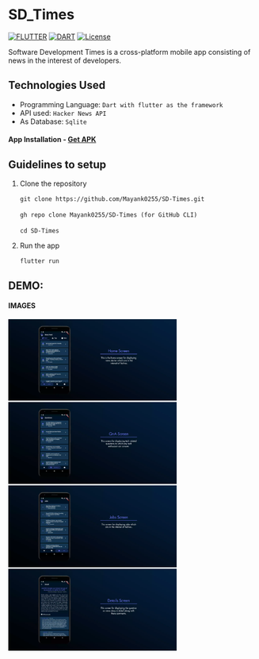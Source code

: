 # SD_Times

[![FLUTTER](https://img.shields.io/static/v1?label=flutter&message=1.22.1&color=blue)](https://shields.io/)
[![DART](https://img.shields.io/static/v1?label=dart&message=2.11.0&color=success)](https://shields.io/)
[![License](https://img.shields.io/badge/license-MIT-black.svg)](https://shields.io/)

Software Development Times is a cross-platform mobile app consisting of news in the interest of developers.

## Technologies Used

* Programming Language: `Dart with flutter as the framework`
* API used: `Hacker News API`
* As Database: `Sqlite`

#### App Installation - [Get APK](https://drive.google.com/file/d/1wBy__RFOkYltBjbF5IUgNRTMRMpAiYKv/view?usp=sharing)

## Guidelines to setup
1. Clone the repository
    ```
    git clone https://github.com/Mayank0255/SD-Times.git
    
    gh repo clone Mayank0255/SD-Times (for GitHub CLI)
    
    cd SD-Times
    ```
2. Run the app
    ```
    flutter run
    ```

## DEMO:
  
#### IMAGES
<img src="/assets/1.webp" width=340px /><img src="/assets/2.webp" width=340px />
<img src="/assets/3.webp" width=340px /><img src="/assets/4.webp" width=340px />
